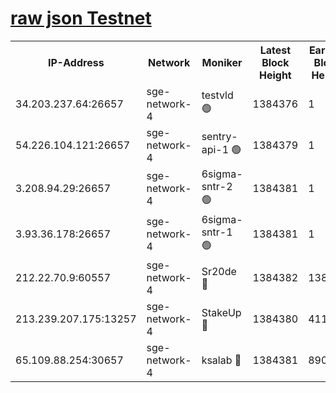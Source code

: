 
[raw json Testnet](https://rpc-check.sget.stavr.tech/sget/rpc-sget-result.json)
=


<table><tr><th>IP-Address</th><th>Network</th><th>Moniker</th><th>Latest Block Height</th><th>Earliest Block Height</th><th>Catching Up</th><th>Tx Index</th><th>Voting Power</th><th>Scan Time</th></tr><tr><td>34.203.237.64:26657</td><td>sge-network-4</td><td>testvld 🟢</td><td>1384376</td><td>1</td><td>False</td><td>on</td><td>0</td><td>2024-02-02T12:49:07.294012494UTC</td></tr><tr><td>54.226.104.121:26657</td><td>sge-network-4</td><td>sentry-api-1 🟢</td><td>1384379</td><td>1</td><td>False</td><td>on</td><td>0</td><td>2024-02-02T12:49:22.312987190UTC</td></tr><tr><td>3.208.94.29:26657</td><td>sge-network-4</td><td>6sigma-sntr-2 🟢</td><td>1384381</td><td>1</td><td>False</td><td>on</td><td>0</td><td>2024-02-02T12:49:32.321163460UTC</td></tr><tr><td>3.93.36.178:26657</td><td>sge-network-4</td><td>6sigma-sntr-1 🟢</td><td>1384381</td><td>1</td><td>False</td><td>on</td><td>0</td><td>2024-02-02T12:49:34.986097928UTC</td></tr><tr><td>212.22.70.9:60557</td><td>sge-network-4</td><td>Sr20de 🔴</td><td>1384382</td><td>138001</td><td>False</td><td>on</td><td>104</td><td>2024-02-02T12:49:37.809019799UTC</td></tr><tr><td>213.239.207.175:13257</td><td>sge-network-4</td><td>StakeUp 🔴</td><td>1384380</td><td>411001</td><td>False</td><td>off</td><td>100</td><td>2024-02-02T12:49:31.303831750UTC</td></tr><tr><td>65.109.88.254:30657</td><td>sge-network-4</td><td>ksalab 🔴</td><td>1384381</td><td>890001</td><td>False</td><td>off</td><td>1607</td><td>2024-02-02T12:49:35.309414147UTC</td></tr></table>
